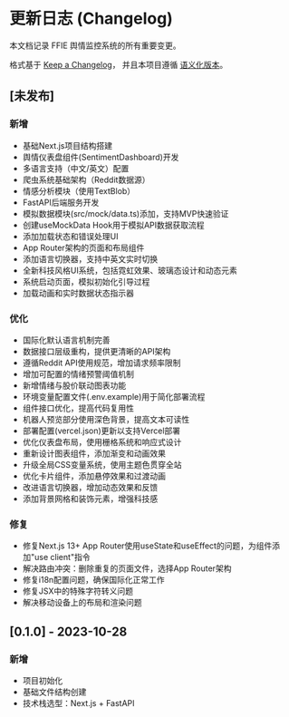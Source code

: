 # 更新日志 (Changelog)

本文档记录 FFIE 舆情监控系统的所有重要变更。

格式基于 [Keep a Changelog](https://keepachangelog.com/zh-CN/1.0.0/)，
并且本项目遵循 [语义化版本](https://semver.org/lang/zh-CN/)。

## [未发布]

### 新增
- 基础Next.js项目结构搭建
- 舆情仪表盘组件(SentimentDashboard)开发
- 多语言支持（中文/英文）配置
- 爬虫系统基础架构（Reddit数据源）
- 情感分析模块（使用TextBlob）
- FastAPI后端服务开发
- 模拟数据模块(src/mock/data.ts)添加，支持MVP快速验证
- 创建useMockData Hook用于模拟API数据获取流程
- 添加加载状态和错误处理UI
- App Router架构的页面和布局组件
- 添加语言切换器，支持中英文实时切换
- 全新科技风格UI系统，包括霓虹效果、玻璃态设计和动态元素
- 系统启动页面，模拟初始化引导过程
- 加载动画和实时数据状态指示器

### 优化
- 国际化默认语言机制完善
- 数据接口层级重构，提供更清晰的API架构
- 遵循Reddit API使用规范，增加请求频率限制
- 增加可配置的情绪预警阈值机制
- 新增情绪与股价联动图表功能
- 环境变量配置文件(.env.example)用于简化部署流程
- 组件接口优化，提高代码复用性
- 机器人预览部分使用深色背景，提高文本可读性
- 部署配置(vercel.json)更新以支持Vercel部署
- 优化仪表盘布局，使用栅格系统和响应式设计
- 重新设计图表组件，添加渐变和动画效果
- 升级全局CSS变量系统，使用主题色贯穿全站
- 优化卡片组件，添加悬停效果和过渡动画
- 改进语言切换器，增加动态效果和反馈
- 添加背景网格和装饰元素，增强科技感

### 修复
- 修复Next.js 13+ App Router使用useState和useEffect的问题，为组件添加"use client"指令
- 解决路由冲突：删除重复的页面文件，选择App Router架构
- 修复i18n配置问题，确保国际化正常工作
- 修复JSX中的特殊字符转义问题
- 解决移动设备上的布局和渲染问题

## [0.1.0] - 2023-10-28

### 新增
- 项目初始化
- 基础文件结构创建
- 技术栈选型：Next.js + FastAPI 